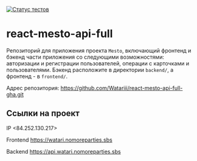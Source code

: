 [![Статус тестов](../../actions/workflows/tests.yml/badge.svg)](../../actions/workflows/tests.yml)

# react-mesto-api-full
Репозиторий для приложения проекта `Mesto`, включающий фронтенд и бэкенд части приложения со следующими возможностями: авторизации и регистрации пользователей, операции с карточками и пользователями. Бэкенд расположите в директории `backend/`, а фронтенд - в `frontend/`. 
 
Адрес репозитория: https://github.com/Watariii/react-mesto-api-full-gha.git

## Ссылки на проект

IP <84.252.130.217>

Frontend https://watari.nomoreparties.sbs

Backend https://api.watari.nomoreparties.sbs
